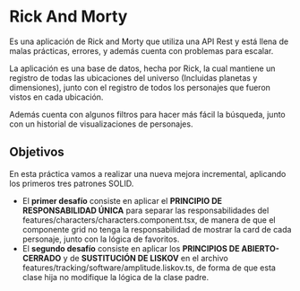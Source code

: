 # Rick And Morty

Es una aplicación de Rick and Morty que utiliza una API Rest y está llena de malas prácticas, errores, y además cuenta con problemas para escalar.

La aplicación es una base de datos, hecha por Rick, la cual mantiene un registro de todas las ubicaciones del universo (Incluidas planetas y dimensiones), junto con el registro de todos los personajes que fueron vistos en cada ubicación. 

Además cuenta con algunos filtros para hacer más fácil la búsqueda, junto con un historial de visualizaciones de personajes.  

## Objetivos
En esta práctica vamos a realizar una nueva mejora incremental, aplicando los primeros tres patrones SOLID.
- El **primer desafío** consiste en aplicar el **PRINCIPIO DE RESPONSABILIDAD ÚNICA** para separar las responsabilidades del features/characters/characters.component.tsx, de manera de que el componente grid no tenga la responsabilidad de mostrar la card de cada personaje, junto con la lógica de favoritos. 
- El **segundo desafío** consiste en aplicar los **PRINCIPIOS DE ABIERTO-CERRADO** y de **SUSTITUCIÓN DE LISKOV** en el archivo features/tracking/software/amplitude.liskov.ts, de forma de que esta clase hija no modifique la lógica de la clase padre.

